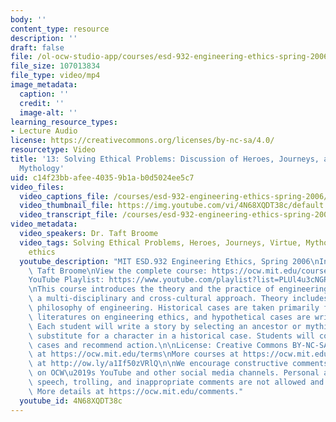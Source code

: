 ```yaml
---
body: ''
content_type: resource
description: ''
draft: false
file: /ol-ocw-studio-app/courses/esd-932-engineering-ethics-spring-2006/mitesd_932s06_lec13_360p_16_9.mp4
file_size: 107013834
file_type: video/mp4
image_metadata:
  caption: ''
  credit: ''
  image-alt: ''
learning_resource_types:
- Lecture Audio
license: https://creativecommons.org/licenses/by-nc-sa/4.0/
resourcetype: Video
title: '13: Solving Ethical Problems: Discussion of Heroes, Journeys, and Virtue in
  Mythology'
uid: c14f23bb-afee-4035-9b1a-b0d5024ee5c7
video_files:
  video_captions_file: /courses/esd-932-engineering-ethics-spring-2006/1ytORwG1XxI9isXrfYc1B_3Uo7Sh4zVRv_transcript.webvtt
  video_thumbnail_file: https://img.youtube.com/vi/4N68XQDT38c/default.jpg
  video_transcript_file: /courses/esd-932-engineering-ethics-spring-2006/1ytORwG1XxI9isXrfYc1B_3Uo7Sh4zVRv_transcript.pdf
video_metadata:
  video_speakers: Dr. Taft Broome
  video_tags: Solving Ethical Problems, Heroes, Journeys, Virtue, Mythology, engineering
    ethics
  youtube_description: "MIT ESD.932 Engineering Ethics, Spring 2006\nInstructor: Dr.\
    \ Taft Broome\nView the complete course: https://ocw.mit.edu/courses/esd-932-engineering-ethics-spring-2006/\n\
    YouTube Playlist: https://www.youtube.com/playlist?list=PLUl4u3cNGP61YF5HCMnGUwJ8D-PNNs3OR\n\
    \nThis course introduces the theory and the practice of engineering ethics using\
    \ a multi-disciplinary and cross-cultural approach. Theory includes ethics and\
    \ philosophy of engineering. Historical cases are taken primarily from the scholarly\
    \ literatures on engineering ethics, and hypothetical cases are written by students.\
    \ Each student will write a story by selecting an ancestor or mythic hero as a\
    \ substitute for a character in a historical case. Students will compare these\
    \ cases and recommend action.\n\nLicense: Creative Commons BY-NC-SA\nMore information\
    \ at https://ocw.mit.edu/terms\nMore courses at https://ocw.mit.edu\nSupport OCW\
    \ at http://ow.ly/a1If50zVRlQ\n\nWe encourage constructive comments and discussion\
    \ on OCW\u2019s YouTube and other social media channels. Personal attacks, hate\
    \ speech, trolling, and inappropriate comments are not allowed and may be removed.\
    \ More details at https://ocw.mit.edu/comments."
  youtube_id: 4N68XQDT38c
---
```

